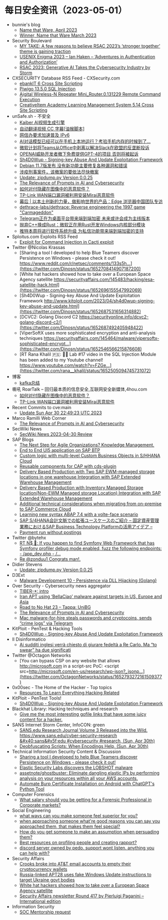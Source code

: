 # 每日安全资讯（2023-05-01）

- bunnie's blog
  - [Name that Ware, April 2023](https://www.bunniestudios.com/blog/?p=6763)
  - [Winner, Name that Ware March 2023](https://www.bunniestudios.com/blog/?p=6759)
- Security Boulevard
  - [MY TAKE: A few reasons to believe RSAC 2023’s ‘stronger together’ theme is gaining traction](https://securityboulevard.com/2023/04/my-take-a-few-reasons-to-believe-rsac-2023s-stronger-together-theme-is-gaining-traction/)
  - [USENIX Enigma 2023 –  Ian Haken – ‘Adventures in Authentication and Authorization’](https://securityboulevard.com/2023/04/usenix-enigma-2023-ian-haken-adventures-in-authentication-and-authorization/)
  - [RSAC 2023: Generative AI Takes the Cybersecurity Industry by Storm](https://securityboulevard.com/2023/04/rsac-2023-generative-ai-takes-the-cybersecurity-industry-by-storm/)
- CXSECURITY Database RSS Feed - CXSecurity.com
  - [ebankIT 6 Cross Site Scripting](https://cxsecurity.com/issue/WLB-2023040089)
  - [Piwigo 13.5.0 SQL Injection](https://cxsecurity.com/issue/WLB-2023040088)
  - [Aigital Wireless-N Repeater Mini_Router.0.131229 Remote Command Execution](https://cxsecurity.com/issue/WLB-2023040087)
  - [CreativeItem Academy Learning Management System 5.14 Cross Site Scripting](https://cxsecurity.com/issue/WLB-2023040086)
- unSafe.sh - 不安全
  - [Kaiber AI视频生成引擎](https://buaq.net/go-161186.html)
  - [自动翻译视频 CC 字幕[油猴脚本]](https://buaq.net/go-161185.html)
  - [网信办要求加速普及 IPv6](https://buaq.net/go-161187.html)
  - [AI对话模型已经可以在手机上本地运行？考验手机内存的时候到了...](https://buaq.net/go-161181.html)
  - [微软计划将Teams从Office中剥离以解决Slack在欧盟的反垄断投诉](https://buaq.net/go-161182.html)
  - [OPENAI威胁开发者撤下免费提供GPT-4的项目 否则将被起诉](https://buaq.net/go-161183.html)
  - [Sh4D0Wup - Signing-key Abuse And Update Exploitation Framework](https://buaq.net/go-161177.html)
  - [Debian 11.7版发布 没有新功能主要修复各种漏洞和错误](https://buaq.net/go-161176.html)
  - [涉疫刑事案件，该撤案的要依法尽快撤案](https://buaq.net/go-161173.html)
  - [Update: zipdump.py Version 0.0.25](https://buaq.net/go-161167.html)
  - [The Relevance of Prompts in AI and Cybersecurity](https://buaq.net/go-161166.html)
  - [如何对付隐藏在图像中的恶意软件？](https://buaq.net/go-161149.html)
  - [TP-Link WAN端口漏洞被利用安装Mirai恶意软件](https://buaq.net/go-161150.html)
  - [幕后 | 以本土创新的力量，做影响世界的产品：Edge 浏览器中国团队专访](https://buaq.net/go-161156.html)
  - [dethrace-labs/dethrace: Reverse engineering the 1997 game "Carmageddon"](https://buaq.net/go-161126.html)
  - [Telegram正在为桌面平台带来端到端加密 未来或许会成为主线版本](https://buaq.net/go-161120.html)
  - [抛弃C++换成Rust：微软正在用Rust开发Windows内核部分模块](https://buaq.net/go-161121.html)
  - [推特本周将进行软件系统升级 为私信功能带来端到端加密的支持](https://buaq.net/go-161122.html)
- Sploitus.com Exploits RSS Feed
  - [Exploit for Command Injection in Cacti exploit](https://sploitus.com/exploit?id=F3BF4AB9-D62D-568D-B0DB-576B3EAAFF83&utm_source=rss&utm_medium=rss)
- Twitter @Nicolas Krassas
  - [Sharing a tool I developed to help Blue Teamers discover Persistence on Windows - please check it out! https://www.reddit.com/r/netsec/comments/133s5h...](https://twitter.com/Dinosn/status/1652708414907187200)
  - [White hat hackers showed how to take over a European Space Agency satellite https://securityaffairs.com/145483/hacking/esa-satellite-hack.html](https://twitter.com/Dinosn/status/1652696155547992069)
  - [Sh4D0Wup - Signing-key Abuse And Update Exploitation Framework http://www.kitploit.com/2023/04/sh4d0wup-signing-key-abuse-and-update.html](https://twitter.com/Dinosn/status/1652687531656314882)
  - [DCVC2: Golang Discord C2 https://securityonline.info/dcvc2-golang-discord-c2/](https://twitter.com/Dinosn/status/1652687492405948422)
  - [ViperSoftX uses more sophisticated encryption and anti-analysis techniques https://securityaffairs.com/145464/malware/vipersoftx-sophisticated-encrypt...](https://twitter.com/Dinosn/status/1652546566215876608)
  - [RT Rana Khalil 🇵🇸: 📢🚨 Lab #17 video in the SQL Injection Module has been added to my Youtube channel! https://www.youtube.com/watch?v=FZGe...](https://twitter.com/rana__khalil/status/1652505094745731072)
- 博客
  - [kafka总结](https://dyrnq.com/kafka/)
- 嘶吼 RoarTalk – 回归最本质的信息安全,互联网安全新媒体,4hou.com
  - [如何对付隐藏在图像中的恶意软件？](https://www.4hou.com/posts/vJzV)
  - [TP-Link WAN端口漏洞被利用安装Mirai恶意软件](https://www.4hou.com/posts/2qvP)
- Recent Commits to cve:main
  - [Update Sun Apr 30 22:49:23 UTC 2023](https://github.com/trickest/cve/commit/4c0068b3909c0261484e49f7a04f8844766f89bd)
- Marco Ramilli Web Corner
  - [The Relevance of Prompts in AI and Cybersecurity](https://marcoramilli.com/2023/04/30/the-relevance-of-prompts-in-ai-and-cybersecurity/)
- SecWiki News
  - [SecWiki News 2023-04-30 Review](http://www.sec-wiki.com/?2023-04-30)
- SAP Blogs
  - [The Next Step for Agile Organizations? Knowledge Management.](https://blogs.sap.com/2023/04/30/the-next-step-for-agile-organizations-knowledge-management./)
  - [End to End UI5 application on SAP BTP](https://blogs.sap.com/2023/04/30/end-to-end-ui5-application-on-sap-btp/)
  - [Custom logic with multi-level Custom Business Objects in S/HHANA Cloud](https://blogs.sap.com/2023/04/30/custom-logic-with-multi-level-custom-business-objects-in-s-hhana-cloud/)
  - [Reusable components for CAP with cds-plugin](https://blogs.sap.com/2023/04/30/reusable-components-for-cap-with-cds-plugin/)
  - [Delivery Based Production with Two SAP EWM-managed storage locations in one warehouse Integration with SAP Extended Warehouse Management](https://blogs.sap.com/2023/04/30/delivery-based-production-with-two-sap-ewm-managed-storage-locations-in-one-warehouse-integration-with-sap-extended-warehouse-management/)
  - [Delivery Based Production with Inventory Managed Storage location(Non-EWM Managed storage Location) Integration with SAP Extended Warehouse Management](https://blogs.sap.com/2023/04/30/delivery-based-production-with-inventory-managed-storage-locationnon-ewm-managed-storage-location-integration-with-sap-extended-warehouse-management/)
  - [Additional technical considerations when migrating from on-premise to SAP Commerce Cloud](https://blogs.sap.com/2023/04/30/additional-technical-considerations-when-migrating-from-on-premise-to-sap-commerce-cloud/)
  - [Learning new syntax ABAP 7.4 with a volte-face scenario](https://blogs.sap.com/2023/04/30/learning-new-syntax-abap-7.4-with-a-volte-face-scenario/)
  - [SAP S/4HANA会計文脈での拡張ユースケースのご紹介 – 固定資産管理業務におけるSAP Business Technology Platformの活用アイデア –](https://blogs.sap.com/2023/04/30/sap-s-4hana%e4%bc%9a%e8%a8%88%e6%96%87%e8%84%88%e3%81%a7%e3%81%ae%e6%8b%a1%e5%bc%b5%e3%83%a6%e3%83%bc%e3%82%b9%e3%82%b1%e3%83%bc%e3%82%b9%e3%81%ae%e3%81%94%e7%b4%b9%e4%bb%8b-%e5%9b%ba%e5%ae%9a/)
  - [Payment run without postings](https://blogs.sap.com/2023/04/30/payment-run-without-postings/)
- Twitter @bytehx
  - [RT N$ 🍥: If you happen to find Symfony Web Framework that has Symfony profiler debug mode enabled, fuzz the following endpoints: - /app_dev.php - /...](https://twitter.com/nav1n0x/status/1652676328901029888)
  - [Re @zonduu1 Congrats man!.](https://twitter.com/bytehx343/status/1652520055425613825)
- Didier Stevens
  - [Update: zipdump.py Version 0.0.25](https://blog.didierstevens.com/2023/04/30/update-zipdump-py-version-0-0-25/)
- D3Ext
  - [Malware Development 10 - Persistence via DLL Hijacking (Golang)](https://d3ext.github.io/posts/malware-dev-10/)
- Over Security - Cybersecurity news aggregator
  - [TIBER-*: intro](https://roccosicilia.com/2023/04/30/tiber-intro/)
  - [Iran APT using ‘BellaCiao’ malware against targets in US, Europe and Asia](https://therecord.media/iran-apt-charming-kitten-bellaciao-malware-us-europe-asia)
  - [Road to No Hat 23 – Tappa: UniBG](https://www.hacklabg.net/convegni/road-to-no-hat-tappa-unibg/)
  - [The Relevance of Prompts in AI and Cybersecurity](https://marcoramilli.com/2023/04/30/the-relevance-of-prompts-in-ai-and-cybersecurity/)
  - [Mac malware-for-hire steals passwords and cryptocoins, sends “crime logs” via Telegram](https://nakedsecurity.sophos.com/2023/04/30/mac-malware-for-hire-steals-passwords-and-cryptocoins-sends-crime-logs-via-telegram/)
- KitPloit - PenTest & Hacking Tools
  - [Sh4D0Wup - Signing-key Abuse And Update Exploitation Framework](http://www.kitploit.com/2023/04/sh4d0wup-signing-key-abuse-and-update.html)
- Il Disinformatico
  - [Ai sudditi inglesi verrà chiesto di giurare fedeltà a Re Carlo. Ma “to swear” ha due significati](http://attivissimo.blogspot.com/2023/04/ai-sudditi-inglesi-verra-chiesto-di.html)
- Twitter @Octagon Networks
  - [You can bypass CSP on any website that allows http://microsoft.com in a script-src PoC: <script src=http://microsoft.com/en-us/research/wp-json?_jsonp...](https://twitter.com/OctagonNetworks/status/1652793272161509377)
- 0x00sec - The Home of the Hacker - Top topics
  - [Resources To Learn Everything Hacking Related](https://0x00sec.org/t/resources-to-learn-everything-hacking-related/34818)
- KitPloit - PenTest Tools!
  - [Sh4D0Wup - Signing-key Abuse And Update Exploitation Framework](http://www.kitploit.com/2023/04/sh4d0wup-signing-key-abuse-and-update.html)
- Blackhat Library: Hacking techniques and research
  - [Give me the most interesting gofile links that have some juicy content for a hacker.](https://www.reddit.com/r/blackhat/comments/133gbrm/give_me_the_most_interesting_gofile_links_that/)
- SANS Internet Storm Center, InfoCON: green
  - [SANS.edu Research Journal Volume 3 Released into the Wild. https://www.sans.edu/cyber-security-research &&#x23;x40;sans&&#x23;x5f;edu &#x23;cybersecurity &#x23;research, (Sun, Apr 30th)](https://isc.sans.edu/diary/rss/29794)
  - [Deobfuscating Scripts: When Encodings Help, (Sun, Apr 30th)](https://isc.sans.edu/diary/rss/29792)
- Technical Information Security Content & Discussion
  - [Sharing a tool I developed to help Blue Teamers discover Persistence on Windows - please check it out!](https://www.reddit.com/r/netsec/comments/133s5h6/sharing_a_tool_i_developed_to_help_blue_teamers/)
  - [Elastic Security Labs discovers the LOBSHOT malware](https://www.reddit.com/r/netsec/comments/133njbg/elastic_security_labs_discovers_the_lobshot/)
  - [assetnote/ghostbuster: Eliminate dangling elastic IPs by performing analysis on your resources within all your AWS accounts.](https://www.reddit.com/r/netsec/comments/133ni4x/assetnoteghostbuster_eliminate_dangling_elastic/)
  - [Automate Burp Certificate Installation on Android with ChatGPT's Python Tool](https://www.reddit.com/r/netsec/comments/133gofg/automate_burp_certificate_installation_on_android/)
- Computer Forensics
  - [What salary should you be getting for a Forensic Professional in Corporate markets?](https://www.reddit.com/r/computerforensics/comments/133np7w/what_salary_should_you_be_getting_for_a_forensic/)
- Social Engineering
  - [what ways can you make someone feel superior for you?](https://www.reddit.com/r/SocialEngineering/comments/13435eh/what_ways_can_you_make_someone_feel_superior_for/)
  - [when approaching someone what're good reasons you can say you approached them, that makes them feel special?](https://www.reddit.com/r/SocialEngineering/comments/13418zf/when_approaching_someone_whatre_good_reasons_you/)
  - [How do you get someone to make an assumption when persuading them?](https://www.reddit.com/r/SocialEngineering/comments/133nf0b/how_do_you_get_someone_to_make_an_assumption_when/)
  - [Best resources on profiling people and creating rapport?](https://www.reddit.com/r/SocialEngineering/comments/133c1jq/best_resources_on_profiling_people_and_creating/)
  - [discord server owned by pedo. support wont listen. anything you can help with?](https://www.reddit.com/r/SocialEngineering/comments/133m1it/discord_server_owned_by_pedo_support_wont_listen/)
- Security Affairs
  - [Crooks broke into AT&T email accounts to empty their cryptocurrency wallets](https://securityaffairs.com/145508/hacking/att-email-accounts-hacked.html)
  - [Russia-linked APT28 uses fake Windows Update instructions to target Ukraine govt bodies](https://securityaffairs.com/145500/apt/spear-phishing-campaign-apt28.html)
  - [White hat hackers showed how to take over a European Space Agency satellite](https://securityaffairs.com/145483/hacking/esa-satellite-hack.html)
  - [Security Affairs newsletter Round 417 by Pierluigi Paganini – International edition](https://securityaffairs.com/145479/breaking-news/security-affairs-newsletter-round-417.html)
- Information Security
  - [SOC Mentorship request](https://www.reddit.com/r/Information_Security/comments/133np3k/soc_mentorship_request/)
